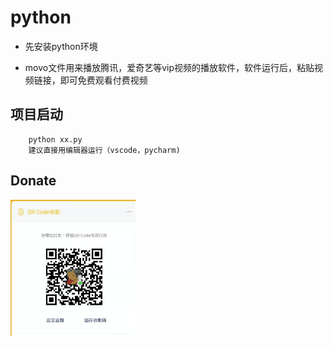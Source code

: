 # python
+ 先安装python环境

+ movo文件用来播放腾讯，爱奇艺等vip视频的播放软件，软件运行后，粘贴视频链接，即可免费观看付费视频

## 项目启动

```
    python xx.py
    建议直接用编辑器运行（vscode，pycharm)
```

## Donate
<img src="https://github.com/tailer-zhang/python/blob/master/wechat.png" width="200" />


